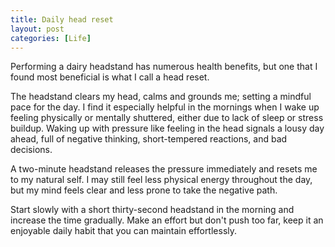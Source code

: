 ```yaml
---
title: Daily head reset
layout: post
categories: [Life]
---
```


Performing a dairy headstand has numerous health benefits, but one that I found most beneficial is what I call a head reset.

The headstand clears my head, calms and grounds me; setting a mindful pace for the day. I find it especially helpful in the mornings when I wake up feeling physically or mentally shuttered, either due to lack of sleep or stress buildup. Waking up with pressure like feeling in the head signals a lousy day ahead, full of negative thinking, short-tempered reactions, and bad decisions.

A two-minute headstand releases the pressure immediately and resets me to my natural self. I may still feel less physical energy throughout the day, but my mind feels clear and less prone to take the negative path. 

Start slowly with a short thirty-second headstand in the morning and increase the time gradually. Make an effort but don't push too far, keep it an enjoyable daily habit that you can maintain effortlessly.